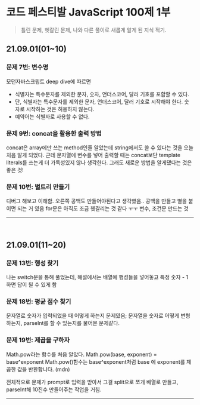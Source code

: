 # 코드 페스티발 JavaScript 100제 1부

> 틀린 문제, 헷갈린 문제, 나와 다른 풀이로 새롭게 알게 된 지식 적기.

## 21.09.01(01~10)

### 문제 7번: 변수명

모던자바스크립트 deep dive에 따르면

- 식별자는 특수문자를 제외한 문자, 숫자, 언더스코어, 달러 기호를 포함할 수 있다.
- 단, 식별자는 특수문자를 제외한 문자, 언더스코어, 달러 기호로 시작해야 한다. 숫자로 시작하는 것은 허용하지 않는다.
- 예약어는 식별자로 사용할 수 없다.

### 문제 9번: concat을 활용한 출력 방법

concat은 array에만 쓰는 method인줄 알았는데 string에서도 쓸 수 있다는 것을 오늘 처음 알게 되었다.
근데 문자열에 변수를 넣어 출력할 때는 concat보단 template literals를 쓰는게 더 가독성있지 않나 생각한다. 그래도 새로운 방법을 알게됐다는 것은 좋은 것!

### 문제 10번: 별트리 만들기

디버그 해보고 이해함. 오른쪽 공백도 만들어야된다고 생각했음..
공백을 만들고 별을 붙이면 되는 거 였음
for문은 아직도 조금 헷갈리는 것 같다 ㅜㅜ 변수, 조건문 만드는 것

---

<br/>

## 21.09.01(11~20)

### 문제 13번: 행성 찾기

나는 switch문을 통해 풀었는데, 해설에서는 배열에 행성들을 넣어놓고 특정 숫자 - 1 하면 답이 될 수 있게 함

### 문제 18번: 평균 점수 찾기

문자열로 숫자가 입력되었을 때 어떻게 하는지 문제였음;
문자열을 숫자로 어떻게 변형하는지, parseInt를 할 수 있는지를 물어본 문제같다.

### 문제 19번: 제곱을 구하자

Math.pow라는 함수를 처음 알았다.
Math.pow(base, exponent) = base^exponent
Math.pow()함수는 base^exponent처럼 base 에 exponent를 제곱한 값을 반환합니다. (mdn)

전체적으로 문제가 prompt로 입력을 받아서 그걸 split으로 쪼개 배열로 만들고, parseInt해 10진수 만들어주는 작업을 거침.

---

<br/>
